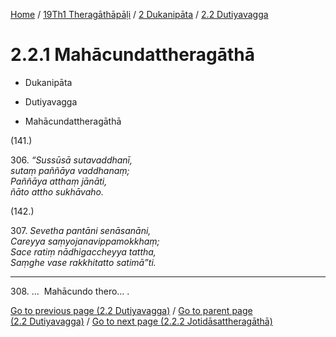 
[Home](/) / [19Th1 Theragāthāpāḷi](../...md) / [2 Dukanipāta](...md) / [2.2 Dutiyavagga](../19Th1/2/2.2.md)

# 2.2.1 Mahācundattheragāthā

* Dukanipāta

* Dutiyavagga

* Mahācundattheragāthā

(141.)

306\. _“Sussūsā sutavaddhanī,_  
_sutaṃ paññāya vaddhanaṃ;_  
_Paññāya atthaṃ jānāti,_  
_ñāto attho sukhāvaho._  


(142.)

307\. _Sevetha pantāni senāsanāni,_  
_Careyya saṃyojanavippamokkhaṃ;_  
_Sace ratiṃ nādhigaccheyya tattha,_  
_Saṃghe vase rakkhitatto satimā”ti._  


---

308\. …  Mahācundo thero… .



[Go to previous page (2.2 Dutiyavagga)](../19Th1/2/2.2.md) / [Go to parent page (2.2 Dutiyavagga)](../19Th1/2/2.2.md) / [Go to next page (2.2.2 Jotidāsattheragāthā)](2.2.2.md)


